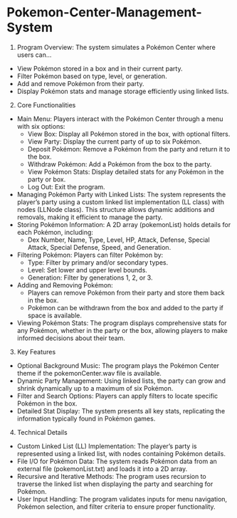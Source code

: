 # Pokemon-Center-Management-System

1. Program Overview: The system simulates a Pokémon Center where users can...
- View Pokémon stored in a box and in their current party.
- Filter Pokémon based on type, level, or generation.
- Add and remove Pokémon from their party.
- Display Pokémon stats and manage storage efficiently using linked lists.

2. Core Functionalities
- Main Menu: Players interact with the Pokémon Center through a menu with six options:
    - View Box: Display all Pokémon stored in the box, with optional filters.
    - View Party: Display the current party of up to six Pokémon.
    - Deposit Pokémon: Remove a Pokémon from the party and return it to the box.
    - Withdraw Pokémon: Add a Pokémon from the box to the party.
    - View Pokémon Stats: Display detailed stats for any Pokémon in the party or box.
    - Log Out: Exit the program.
- Managing Pokémon Party with Linked Lists: The system represents the player’s party using a custom linked list implementation (LL class) with nodes (LLNode class). This structure allows dynamic additions and removals, making it efficient to manage the party.
- Storing Pokémon Information: A 2D array (pokemonList) holds details for each Pokémon, including:
    - Dex Number, Name, Type, Level, HP, Attack, Defense, Special Attack, Special Defense, Speed, and Generation.
- Filtering Pokémon: Players can filter Pokémon by:
    - Type: Filter by primary and/or secondary types.
    - Level: Set lower and upper level bounds.
    - Generation: Filter by generations 1, 2, or 3.
- Adding and Removing Pokémon:
    - Players can remove Pokémon from their party and store them back in the box.
    - Pokémon can be withdrawn from the box and added to the party if space is available.
- Viewing Pokémon Stats: The program displays comprehensive stats for any Pokémon, whether in the party or the box, allowing players to make informed decisions about their team.

3. Key Features
- Optional Background Music: The program plays the Pokémon Center theme if the pokemonCenter.wav file is available.
- Dynamic Party Management: Using linked lists, the party can grow and shrink dynamically up to a maximum of six Pokémon.
- Filter and Search Options: Players can apply filters to locate specific Pokémon in the box.
- Detailed Stat Display: The system presents all key stats, replicating the information typically found in Pokémon games.

4. Technical Details
- Custom Linked List (LL) Implementation: The player’s party is represented using a linked list, with nodes containing Pokémon details.
- File I/O for Pokémon Data: The system reads Pokémon data from an external file (pokemonList.txt) and loads it into a 2D array.
- Recursive and Iterative Methods: The program uses recursion to traverse the linked list when displaying the party and searching for Pokémon.
- User Input Handling: The program validates inputs for menu navigation, Pokémon selection, and filter criteria to ensure proper functionality.
